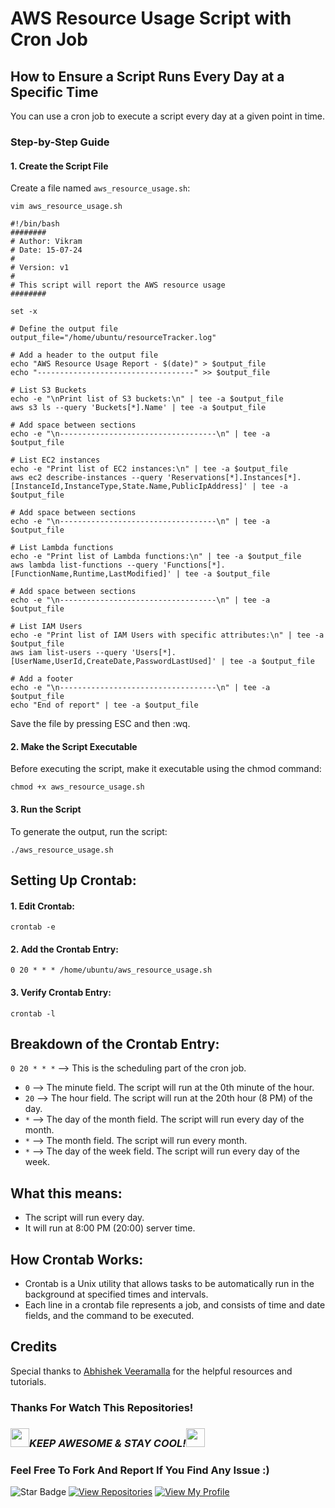 # AWS Resource Usage Script with Cron Job

## How to Ensure a Script Runs Every Day at a Specific Time

You can use a cron job to execute a script every day at a given point in time.

### Step-by-Step Guide

#### 1. Create the Script File

Create a file named `aws_resource_usage.sh`:
```
vim aws_resource_usage.sh
```


```
#!/bin/bash
########
# Author: Vikram
# Date: 15-07-24
#
# Version: v1
#
# This script will report the AWS resource usage
########

set -x

# Define the output file
output_file="/home/ubuntu/resourceTracker.log"

# Add a header to the output file
echo "AWS Resource Usage Report - $(date)" > $output_file
echo "-----------------------------------" >> $output_file

# List S3 Buckets
echo -e "\nPrint list of S3 buckets:\n" | tee -a $output_file
aws s3 ls --query 'Buckets[*].Name' | tee -a $output_file

# Add space between sections
echo -e "\n-----------------------------------\n" | tee -a $output_file

# List EC2 instances
echo -e "Print list of EC2 instances:\n" | tee -a $output_file
aws ec2 describe-instances --query 'Reservations[*].Instances[*].[InstanceId,InstanceType,State.Name,PublicIpAddress]' | tee -a $output_file

# Add space between sections
echo -e "\n-----------------------------------\n" | tee -a $output_file

# List Lambda functions
echo -e "Print list of Lambda functions:\n" | tee -a $output_file
aws lambda list-functions --query 'Functions[*].[FunctionName,Runtime,LastModified]' | tee -a $output_file

# Add space between sections
echo -e "\n-----------------------------------\n" | tee -a $output_file

# List IAM Users
echo -e "Print list of IAM Users with specific attributes:\n" | tee -a $output_file
aws iam list-users --query 'Users[*].[UserName,UserId,CreateDate,PasswordLastUsed]' | tee -a $output_file

# Add a footer
echo -e "\n-----------------------------------\n" | tee -a $output_file
echo "End of report" | tee -a $output_file

```

Save the file by pressing ESC and then :wq.


#### 2. Make the Script Executable
Before executing the script, make it executable using the chmod command:
```
chmod +x aws_resource_usage.sh
```

#### 3. Run the Script 
To generate the output, run the script:
```
./aws_resource_usage.sh
```

## Setting Up Crontab:
#### 1. Edit Crontab:
```
crontab -e
```	
#### 2. Add the Crontab Entry:
```
0 20 * * * /home/ubuntu/aws_resource_usage.sh
```
#### 3. Verify Crontab Entry:
```
crontab -l
```	
	
## Breakdown of the Crontab Entry:
`0 20 * * *` --> This is the scheduling part of the cron job.
- `0` --> The minute field. The script will run at the 0th minute of the hour.
- `20` --> The hour field. The script will run at the 20th hour (8 PM) of the day.
- `*` --> The day of the month field. The script will run every day of the month.
- `*` --> The month field. The script will run every month.
- `*` --> The day of the week field. The script will run every day of the week.

## What this means:
- The script will run every day.
- It will run at 8:00 PM (20:00) server time.


## How Crontab Works:
- Crontab is a Unix utility that allows tasks to be automatically run in the background at specified times and intervals.
- Each line in a crontab file represents a job, and consists of time and date fields, and the command to be executed.


## Credits

Special thanks to [Abhishek Veeramalla](https://www.youtube.com/playlist?list=PLdpzxOOAlwvIKMhk8WhzN1pYoJ1YU8Csa) for the helpful resources and tutorials.


### Thanks For Watch This Repositories!

### <img src="https://media.giphy.com/media/WUlplcMpOCEmTGBtBW/giphy.gif" width="30"><i>KEEP AWESOME & STAY COOL!</i><img src="https://media.giphy.com/media/WUlplcMpOCEmTGBtBW/giphy.gif" width="30">

### Feel Free To Fork And Report If You Find Any Issue :)

![Star Badge](https://img.shields.io/static/v1?label=%F0%9F%8C%9F&message=If%20Useful&style=style=flat&color=BC4E99)
[![View Repositories](https://img.shields.io/badge/View-My_Repositories-blue?logo=GitHub)](https://github.com/iamvikramkumar?tab=repositories)
[![View My Profile](https://img.shields.io/badge/View-My_Profile-green?logo=GitHub)](https://github.com/iamvikramkumar)


